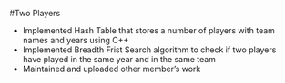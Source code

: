 #Two Players
*	Implemented Hash Table that stores a number of players with team names and years using C++		
*	Implemented Breadth Frist Search algorithm to check if two players have played in the same year and in the same team
*	Maintained and uploaded other member’s work
